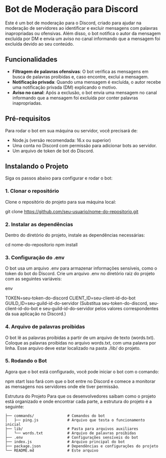 # Bot de Moderação para Discord

Este é um bot de moderação para o Discord, criado para ajudar na moderação de servidores ao identificar e excluir mensagens com palavras inapropriadas ou ofensivas. Além disso, o bot notifica o autor da mensagem excluída por DM e envia um aviso no canal informando que a mensagem foi excluída devido ao seu conteúdo.

## Funcionalidades

- **Filtragem de palavras ofensivas**: O bot verifica as mensagens em busca de palavras proibidas e, caso encontre, exclui a mensagem.
- **Notificação privada**: Quando uma mensagem é excluída, o autor recebe uma notificação privada (DM) explicando o motivo.
- **Aviso no canal**: Após a exclusão, o bot envia uma mensagem no canal informando que a mensagem foi excluída por conter palavras inapropriadas.

## Pré-requisitos

Para rodar o bot em sua máquina ou servidor, você precisará de:

- Node.js (versão recomendada: 16.x ou superior)
- Uma conta no Discord com permissão para adicionar bots ao servidor.
- Um arquivo de token de bot do Discord.

## Instalando o Projeto

Siga os passos abaixo para configurar e rodar o bot:

### 1. Clonar o repositório

Clone o repositório do projeto para sua máquina local:

git clone https://github.com/seu-usuario/nome-do-repositorio.git

### 2. Instalar as dependências
Dentro do diretório do projeto, instale as dependências necessárias:

cd nome-do-repositorio
npm install
### 3. Configuração do .env
O bot usa um arquivo .env para armazenar informações sensíveis, como o token do bot do Discord. Crie um arquivo .env no diretório raiz do projeto com as seguintes variáveis:

env

TOKEN=seu-token-do-discord
CLIENT_ID=seu-client-id-do-bot
GUILD_ID=seu-guild-id-do-servidor
(Substitua seu-token-do-discord, seu-client-id-do-bot e seu-guild-id-do-servidor pelos valores correspondentes da sua aplicação no Discord.)

### 4. Arquivo de palavras proibidas
O bot lê as palavras proibidas a partir de um arquivo de texto (words.txt). Coloque as palavras proibidas no arquivo words.txt, com uma palavra por linha. Esse arquivo deve estar localizado na pasta ./lib/ do projeto.

### 5. Rodando o Bot
Agora que o bot está configurado, você pode iniciar o bot com o comando:

npm start
Isso fará com que o bot entre no Discord e comece a monitorar as mensagens nos servidores onde ele tiver permissão.

Estrutura do Projeto
Para que os desenvolvedores saibam como o projeto está organizado e onde encontrar cada parte, a estrutura do projeto é a seguinte:

```
├── commands/               # Comandos do bot
│   ├── ping.js             # Arquivo que testa o funcionamento inicial
├── lib/                    # Pasta para arquivos auxiliares
│   └── words.txt           # Arquivo de palavras proibidas
├── .env                    # Configurações sensíveis do bot
├── index.js                # Arquivo principal do bot
├── package.json            # Dependências e configurações do projeto
└── README.md               # Este arquivo
